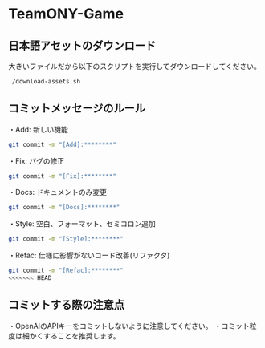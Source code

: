 # TeamONY-Game
 
## 日本語アセットのダウンロード

大きいファイルだから以下のスクリプトを実行してダウンロードしてください。

```sh
./download-assets.sh
```

## コミットメッセージのルール

・Add: 新しい機能
```sh
git commit -m "[Add]:********"
```

・Fix: バグの修正
```sh
git commit -m "[Fix]:********"
```

・Docs: ドキュメントのみ変更
```sh
git commit -m "[Docs]:********"
```

・Style: 空白、フォーマット、セミコロン追加
```sh
git commit -m "[Style]:********"
```

・Refac: 仕様に影響がないコード改善(リファクタ) 
```sh
git commit -m "[Refac]:********"
<<<<<<< HEAD
```

## コミットする際の注意点

・OpenAIのAPIキーをコミットしないように注意してください。
・コミット粒度は細かくすることを推奨します。